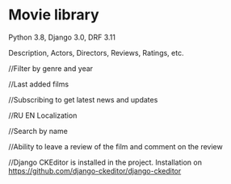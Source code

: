 # Movie library
Python 3.8, Django 3.0, DRF 3.11

Description, Actors, Directors, Reviews, Ratings, etc.

//Filter by genre and year

//Last added films

//Subscribing to get latest news and updates

//RU EN Localization

//Search by name

//Ability to leave a review of the film and comment on the review


//Django CKEditor is installed in the project. Installation on https://github.com/django-ckeditor/django-ckeditor
